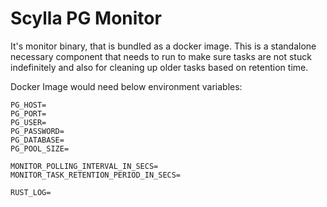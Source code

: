 # Scylla PG Monitor

It's monitor binary, that is bundled as a docker image. This is a standalone necessary component that needs to run to make sure tasks are not stuck indefinitely and also for cleaning up older tasks based on retention time.

Docker Image would need below environment variables:

```text
PG_HOST=
PG_PORT=
PG_USER=
PG_PASSWORD=
PG_DATABASE=
PG_POOL_SIZE=

MONITOR_POLLING_INTERVAL_IN_SECS=
MONITOR_TASK_RETENTION_PERIOD_IN_SECS=

RUST_LOG=
```

